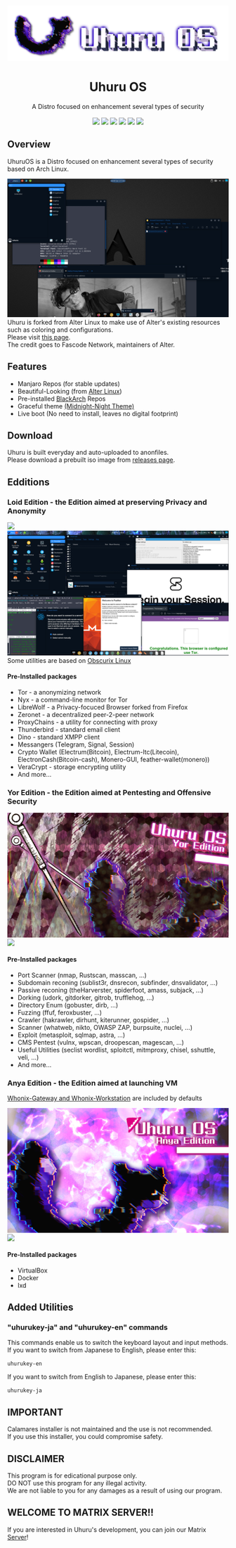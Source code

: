 <p align="center">
    <img src="../images/logo/UhuruOS_logo.png" alt="Uhuru OS logo">
</p>
<h1 align="center">Uhuru OS</h1>
<p align="center">
  <a> A Distro focused on enhancement several types of security <br> </a>
  <br>
  <img src="https://img.shields.io/badge/base-Archlinux-1793AD.svg?logo=archlinux&style=popout">
  <img src="https://img.shields.io/github/stars/infoengine1337/uhuruos?color=yellow&style=popout&logo=github%22">
  <img src="https://img.shields.io/github/forks/infoengine1337/uhuruos?color=blue&style=popout&logo=github%22">
  <img src="https://img.shields.io/github/last-commit/infoengine1337/uhuruos?color=green&style=popout">
  <img src="https://img.shields.io/github/repo-size/infoengine1337/uhuruos?color=red&style=popout">
  <img src="https://img.shields.io/tokei/lines/github/infoengine1337/uhuruos?color=orange&style=popout">

</p>

## Overview

UhuruOS is a Distro focused on enhancement several types of security based on Arch Linux.

![](../images/screenshot/UhuruOS_screenshot.png)  
Uhuru is forked from Alter Linux to make use of Alter's existing resources such as coloring and configurations.  
Please visit [this page](https://github.com/FascodeNet/alterlinux).  
The credit goes to Fascode Network, maintainers of Alter.

## Features

- Manjaro Repos (for stable updates)
- Beautiful-Looking (from [Alter Linux](https://github.com/FascodeNet/alterlinux))
- Pre-installed [BlackArch](https://blackarch.org/tools.html) Repos
- Graceful theme [(Midnight-Night Theme)](https://github.com/i-mint/midnight)
- Live boot (No need to install, leaves no digital footprint)

## Download

Uhuru is built everyday and auto-uploaded to anonfiles.  
Please download a prebuilt iso image from [releases page](https://github.com/infoengine1337/uhuruos/releases).

## Edditions

### Loid Edition - the Edition aimed at preserving Privacy and Anonymity

![](../images/wallpapers/uhuru_loid.png)  
![](../images/screenshot/screenshot_loid.png)  
Some utilities are based on [Obscurix Linux](https://github.com/Obscurix/Obscurix)

#### Pre-Installed packages

- Tor - a anonymizing network
- Nyx - a command-line monitor for Tor
- LibreWolf - a Privacy-focuced Browser forked from Firefox
- Zeronet - a decentralized peer-2-peer network
- ProxyChains - a utility for connecting with proxy
- Thunderbird - standard email client
- Dino - standard XMPP client
- Messangers (Telegram, Signal, Session)
- Crypto Wallet (Electrum(Bitcoin), Electrum-ltc(Litecoin), ElectronCash(Bitcoin-cash), Monero-GUI, feather-wallet(monero))
- VeraCrypt - storage encrypting utility
- And more...

### Yor Edition - the Edition aimed at Pentesting and Offensive Security

![](../images/wallpapers/uhuru_yor.png)  
![](../images/screenshot/screenshot_yor.png)

#### Pre-Installed packages

- Port Scanner (nmap, Rustscan, masscan, ...)
- Subdomain reconing (sublist3r, dnsrecon, subfinder, dnsvalidator, ...)
- Passive reconing (theHarverster, spiderfoot, amass, subjack, ...)
- Dorking (udork, gitdorker, gitrob, trufflehog, ...)
- Directory Enum (gobuster, dirb, ...)
- Fuzzing (ffuf, feroxbuster, ...)
- Crawler (hakrawler, dirhunt, kiterunner, gospider, ...)
- Scanner (whatweb, nikto, OWASP ZAP, burpsuite, nuclei, ...)
- Exploit (metasploit, sqlmap, astra, ...)
- CMS Pentest (vulnx, wpscan, droopescan, magescan, ...)
- Useful Utilities (seclist wordlist, sploitctl, mitmproxy, chisel, sshuttle, veli, ...)
- And more...

### Anya Edition - the Edition aimed at launching VM

[Whonix-Gateway and Whonix-Workstation](https://www.whonix.org/wiki/VirtualBox) are included by defaults

![](../images/wallpapers/uhuru_anya.png)  
![](../images/screenshot/screenshot_anya.png)

#### Pre-Installed packages

- VirtualBox
- Docker
- lxd

## Added Utilities

### "uhurukey-ja" and "uhurukey-en" commands

This commands enable us to switch the keyboard layout and input methods.  
If you want to switch from Japanese to English, please enter this:

```
uhurukey-en
```

If you want to switch from English to Japanese, please enter this:

```
uhurukey-ja
```

## IMPORTANT

Calamares installer is not maintained and the use is not recommended.  
If you use this installer, you could compromise safety.

## DISCLAIMER

This program is for edicational purpose only.  
DO NOT use this program for any illegal activity.  
We are not liable to you for any damages as a result of using our program.

## WELCOME TO MATRIX SERVER!!

If you are interested in Uhuru's development, you can join our Matrix [Server](https://matrix.to/#/#uhuruos:privex.io)!
